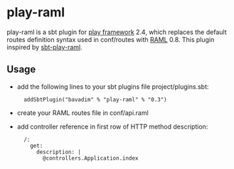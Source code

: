 # play-raml

play-raml is a sbt plugin for [play framework](https://www.playframework.com/) 2.4, 
which replaces the default routes definition syntax used in conf/routes with [RAML](http://raml.org) 0.8. 
This plugin inspired by [sbt-play-raml](https://github.com/scalableminds/sbt-play-raml).

## Usage

- add the following lines to your sbt plugins file project/plugins.sbt:

        addSbtPlugin("bavadim" % "play-raml" % "0.3")
        
- create your RAML routes file in conf/api.raml 
- add controller reference in first row of HTTP method description:

        /:
          get:
            description: |
              @controllers.Application.index

